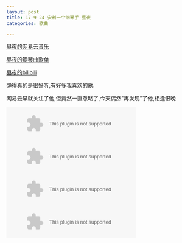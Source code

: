 ```yaml
---
layout: post
title: 17-9-24-安利一个钢琴手-昼夜
categories: 歌曲

---
```


[昼夜的网易云音乐](http://music.163.com/#/artist?id=12052034)

[昼夜的钢琴曲歌单](http://music.163.com/#/album?id=35718750)

[昼夜的bilibili](https://space.bilibili.com/15989779?from=search&seid=13066388925958019065#!/)

弹得真的是很好听,有好多我喜欢的歌.

网易云早就关注了他,但竟然一直忽略了,今天偶然"再发现"了他,相逢恨晚

<embed src="//music.163.com/style/swf/widget.swf?sid=497037989&type=2&auto=0&width=320&height=66" width="340" height="86"  allowNetworking="all">

<embed src="//music.163.com/style/swf/widget.swf?sid=502760682&type=2&auto=0&width=320&height=66" width="340" height="86"  allowNetworking="all">

<embed src="//music.163.com/style/swf/widget.swf?sid=508509937&type=2&auto=0&width=320&height=66" width="340" height="86"  allowNetworking="all">

<embed src="//music.163.com/style/swf/widget.swf?sid=505718087&type=2&auto=0&width=320&height=66" width="340" height="86"  allowNetworking="all">